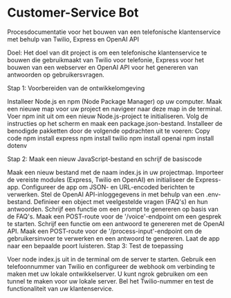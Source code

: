 # Customer-Service Bot

Procesdocumentatie voor het bouwen van een telefonische klantenservice met behulp van Twilio, Express en OpenAI API

Doel:
Het doel van dit project is om een telefonische klantenservice te bouwen die gebruikmaakt van Twilio voor telefonie, Express voor het bouwen van een webserver en OpenAI API voor het genereren van antwoorden op gebruikersvragen.

Stap 1: Voorbereiden van de ontwikkelomgeving

Installeer Node.js en npm (Node Package Manager) op uw computer.
Maak een nieuwe map voor uw project en navigeer naar deze map in de terminal.
Voer npm init uit om een nieuw Node.js-project te initialiseren. Volg de instructies op het scherm en maak een package.json-bestand.
Installeer de benodigde pakketten door de volgende opdrachten uit te voeren:
Copy code
npm install express
npm install twilio
npm install openai
npm install dotenv

Stap 2: Maak een nieuw JavaScript-bestand en schrijf de basiscode

Maak een nieuw bestand met de naam index.js in uw projectmap.
Importeer de vereiste modules (Express, Twilio en OpenAI) en initialiseer de Express-app.
Configureer de app om JSON- en URL-encoded berichten te verwerken.
Stel de OpenAI API-inloggegevens in met behulp van een .env-bestand.
Definieer een object met veelgestelde vragen (FAQ's) en hun antwoorden.
Schrijf een functie om een prompt te genereren op basis van de FAQ's.
Maak een POST-route voor de '/voice'-endpoint om een gesprek te starten.
Schrijf een functie om een antwoord te genereren met de OpenAI API.
Maak een POST-route voor de '/process-input'-endpoint om de gebruikersinvoer te verwerken en een antwoord te genereren.
Laat de app naar een bepaalde poort luisteren.
Stap 3: Test de toepassing

Voer node index.js uit in de terminal om de server te starten.
Gebruik een telefoonnummer van Twilio en configureer de webhook om verbinding te maken met uw lokale ontwikkelserver. U kunt ngrok gebruiken om een tunnel te maken voor uw lokale server.
Bel het Twilio-nummer en test de functionaliteit van uw klantenservice.
